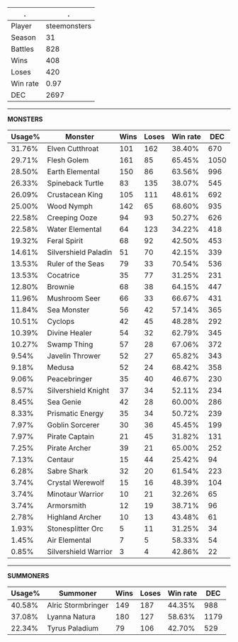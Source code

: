 .|.
|-|-
Player|steemonsters
Season|31
Battles|828
Wins|408
Loses|420
Win rate|0.97
DEC|2697

---
**MONSTERS**

Usage%|Monster|Wins|Loses|Win rate|DEC|
-|-|-|-|-|-|
31.76%|Elven Cutthroat|101|162|38.40%|670|
29.71%|Flesh Golem|161|85|65.45%|1050|
28.50%|Earth Elemental|150|86|63.56%|996|
26.33%|Spineback Turtle|83|135|38.07%|545|
26.09%|Crustacean King|105|111|48.61%|692|
25.00%|Wood Nymph|142|65|68.60%|935|
22.58%|Creeping Ooze|94|93|50.27%|626|
22.58%|Water Elemental|64|123|34.22%|418|
19.32%|Feral Spirit|68|92|42.50%|453|
14.61%|Silvershield Paladin|51|70|42.15%|339|
13.53%|Ruler of the Seas|79|33|70.54%|536|
13.53%|Cocatrice|35|77|31.25%|231|
12.80%|Brownie|68|38|64.15%|447|
11.96%|Mushroom Seer|66|33|66.67%|431|
11.84%|Sea Monster|56|42|57.14%|365|
10.51%|Cyclops|42|45|48.28%|292|
10.39%|Divine Healer|54|32|62.79%|345|
10.27%|Swamp Thing|57|28|67.06%|372|
9.54%|Javelin Thrower|52|27|65.82%|343|
9.18%|Medusa|52|24|68.42%|358|
9.06%|Peacebringer|35|40|46.67%|230|
8.57%|Silvershield Knight|37|34|52.11%|234|
8.45%|Sea Genie|42|28|60.00%|286|
8.33%|Prismatic Energy|35|34|50.72%|239|
7.97%|Goblin Sorcerer|30|36|45.45%|199|
7.97%|Pirate Captain|21|45|31.82%|131|
7.25%|Pirate Archer|39|21|65.00%|252|
7.13%|Centaur|15|44|25.42%|94|
6.28%|Sabre Shark|32|20|61.54%|223|
3.74%|Crystal Werewolf|15|16|48.39%|104|
3.74%|Minotaur Warrior|10|21|32.26%|65|
3.74%|Armorsmith|12|19|38.71%|96|
2.78%|Highland Archer|10|13|43.48%|61|
1.93%|Stonesplitter Orc|5|11|31.25%|34|
1.45%|Air Elemental|7|5|58.33%|54|
0.85%|Silvershield Warrior|3|4|42.86%|22|

---
**SUMMONERS**

Usage%|Summoner|Wins|Loses|Win rate|DEC|
-|-|-|-|-|-|
40.58%|Alric Stormbringer|149|187|44.35%|988|
37.08%|Lyanna Natura|180|127|58.63%|1179|
22.34%|Tyrus Paladium|79|106|42.70%|529|

